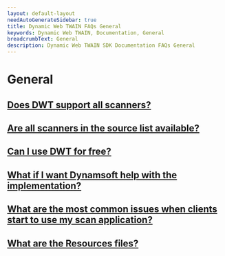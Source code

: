 ```yaml
---
layout: default-layout
needAutoGenerateSidebar: true
title: Dynamic Web TWAIN FAQs General
keywords: Dynamic Web TWAIN, Documentation, General
breadcrumbText: General
description: Dynamic Web TWAIN SDK Documentation FAQs General
---
```


# General

## [Does DWT support all scanners?]({{site.indepth}}faqs/general/does-dwt-support-all-scanners.html)

## [Are all scanners in the source list available?]({{site.indepth}}faqs/general/are-all-scanners-in-the-source-list-available.html)

## [Can I use DWT for free?]({{site.indepth}}faqs/general/can-i-use-dwt-for-free.html)

## [What if I want Dynamsoft help with the implementation?]({{site.indepth}}faqs/general/what-if-i-want-dynamsoft-help-with-the-implementation.html)

## [What are the most common issues when clients start to use my scan application?]({{site.indepth}}faqs/general/what-are-the-most-common-issues-when-clients-start-to-use-my-scan-application.html)

## [What are the Resources files?]({{site.indepth}}faqs/general/what-are-the-resources-files.html)
